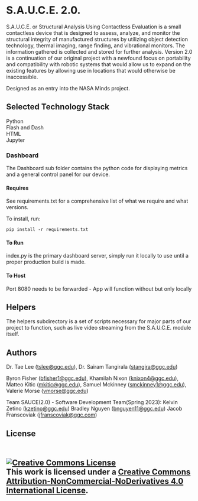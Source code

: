 <h1 align-"center">S.A.U.C.E. 2.0.</h1>
<p>

  S.A.U.C.E. or Structural Analysis Using Contactless Evaluation is a small contactless device that is designed to assess, analyze, and monitor the structural integrity of manufactured structures by utilizing object detection technology, thermal imaging, range finding, and vibrational monitors. The information gathered is collected and stored for further analysis. Version 2.0 is a continuation of our original project with a newfound focus on portability and compatibility with robotic systems that would allow us to expand on the existing features by allowing use in locations that would otherwise be inaccessible.
  
  Designed as an entry into the NASA Minds project.
 
## Selected Technology Stack
Python<br>
Flash and Dash<br>
HTML<br>
Jupyter<br>
</p>



### Dashboard

  The Dashboard sub folder contains the python code for displaying metrics and a general control panel for our device.

#### Requires
  See requirements.txt for a comprehensive list of what we require and what versions.

  To install, run:
  ``` 
  pip install -r requirements.txt 
  ```

#### To Run
  index.py is the primary dashboard server, simply run it locally to use until a proper production build is made.

#### To Host
  Port 8080 needs to be forwarded - App will function without but only locally

## Helpers

  The helpers subdirectory is a set of scripts necessary for major parts of our project to function, such as live video streaming from the S.A.U.C.E. module itself.

## Authors
Dr. Tae Lee (tslee@ggc.edu), Dr. Sairam Tangirala (stangira@ggc.edu)

Byron Fisher (bfisher1@ggc.edu), Khamilah Nixon (knixon4@ggc.edu), Matteo Kitic (mkitic@ggc.edu), Samuel Mckinney (smckinney1@ggc.edu), Valerie Morse (vmorse@ggc.edu)

Team SAUCE(2.0) - Software Development Team(Spring 2023): Kelvin Zetino (kzetino@ggc.edu) Bradley Nguyen (bnguyen11@ggc.edu) Jacob Franscoviak (jfranscoviak@ggc.com)

<h2>License<h2>
<br>
<a rel="license" href="http://creativecommons.org/licenses/by-nc-nd/4.0/"><img alt="Creative Commons License" style="border-width:0" src="https://i.creativecommons.org/l/by-nc-nd/4.0/88x31.png" /></a><br />This work is licensed under a <a rel="license" href="http://creativecommons.org/licenses/by-nc-nd/4.0/">Creative Commons Attribution-NonCommercial-NoDerivatives 4.0 International License</a>.
